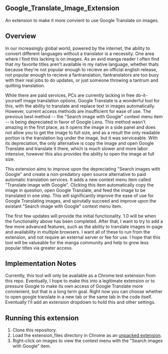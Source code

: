 ## Google_Translate_Image_Extension
An extension to make it more convient to use Google Translate on images.

## Overview

In our increasingly global world, powered by the internet, the ability to convert different languages without a translator is a necessity. One area where I find this lacking is on images. As an avid manga reader I often find that my favorite titles aren't available in my native language, whether thats because they're not popular enough to recieve an official english release, not popular enough to recieve a fantranslation, fantranslators are too busy with their real jobs to do updates, or just someone throwing a tantrum and quitting translation. 

While there are paid services, PCs are currently lacking in free do-it-yourself image translation options. Google Translate is a wonderful tool for this, with the ability to translate and replace text in images automatically. However, current access methods are insufficient for ease of use. The previous best method -- the "Search image with Google" context menu item -- is being depreciated in favor of Google Lens. This method wasn't amazing in the first place, as it opens the image in a side panel and does not allow you to get the image to full size, and as a result the only readable portion is the translation log under the image, but it was serviceable. With its depreciation, the only alternative is copy the image and open Google Translate and translate it there, which is much slower and more labor intensive, however this also provides the ability to open the image at full size. 

This extension aims to improve upon the depreciating "Search images with Google" and create a non-predatory open source alternative to paid automatic translation services. It adds a new context menu item called "Translate image with Google". Clicking this item automatically copy the image in question, open Google Translate, and feed the image to be translated in one step. This will significantly improve the ease of use for Google Translating images, and spirutally succeed and improve upon the existant "Search image with Google" context menu item. 

The first few updates will provide the initial functionality. 1.0 will be when the functionality above has been completed. After that, I want to try to add a few more advanced features, such as the ability to translate images in-page and availability in multiple browsers. I want all of these to run from the extension, and not require an external server or fee for use. I hope that this tool will be valueable for the manga community and help to grow less popular titles via greater access. 

## Implementation Notes

Currently, this tool will only be available as a Chrome test extension from this repo. Eventually, I hope to make this into a legitimate extension or to pressure Google to make its own access of Google Translate more convienient, but that is a long term goal. Right now you can choose whether to open google translate in a new tab or the same tab in the code itself. Eventually I'll add an extension dropdown to hold this and other settings. 

## Running this extension

1. Clone this repository.
2. Load the extension_files directory in Chrome as an [unpacked extension](https://developer.chrome.com/docs/extensions/mv3/getstarted/development-basics/#load-unpacked).
3. Right-click on images to view the context menu with the "Search images with Google" item.
